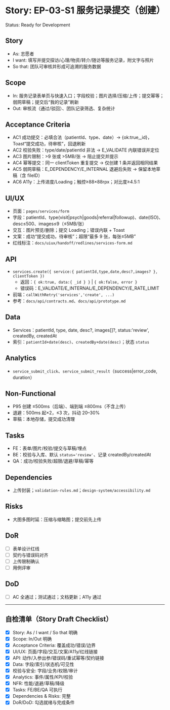 # Story: EP-03-S1 服务记录提交（创建）
Status: Ready for Development

## Story
- As: 志愿者
- I want: 填写并提交探访/心理/物资/转介/随访等服务记录，附文字与照片
- So that: 团队可审核并形成可追溯的服务数据

## Scope
- In: 服务记录表单页与快速入口；字段校验；图片选择/压缩/上传；提交幂等；弱网草稿；提交后“我的记录”刷新
- Out: 审核流（通过/驳回）、团队记录筛选、复杂统计

## Acceptance Criteria
- AC1 成功提交：必填合法（patientId、type、date）→ {ok:true,_id}，Toast“提交成功，待审核”，回退刷新
- AC2 校验失败：type/date/patientId 非法 → E_VALIDATE 内联错误并定位
- AC3 图片限制：>9 张或 >5MB/张 → 阻止提交并提示
- AC4 幂等提交：同一 clientToken 重复提交 → 仅创建 1 条并返回相同结果
- AC5 弱网草稿：E_DEPENDENCY/E_INTERNAL 退避后失败 → 保留本地草稿（含 fileID）
- AC6 A11y：上传进度/Loading；触控≥88×88rpx；对比度≥4.5:1

## UI/UX
- 页面：`pages/services/form`
- 字段：patientId、type(visit|psych|goods|referral|followup)、date(ISO)、desc≤500、images≤9（≤5MB/张）
- 交互：图片预览/删除；提交 Loading；错误内联 + Toast
- 文案：成功“提交成功，待审核”；超限“最多 9 张，每张≤5MB”
- 红线标注：`docs/uiux/handoff/redlines/services-form.md`

## API
- `services.create({ service:{ patientId,type,date,desc?,images? }, clientToken })`
  - 返回：`{ ok:true, data:{ _id } }` | `{ ok:false, error }`
  - 错误码：E_VALIDATE/E_INTERNAL/E_DEPENDENCY/E_RATE_LIMIT
- 前端：`callWithRetry('services','create', ...)`
- 参考：`docs/api/contracts.md`、`docs/api/prototype.md`

## Data
- Services：patientId, type, date, desc?, images[]?, status:'review', createdBy, createdAt
- 索引：`patientId+date(desc)`、`createdBy+date(desc)`；状态 `status`

## Analytics
- `service_submit_click`、`service_submit_result`（success|error_code, duration）

## Non-Functional
- P95 创建 ≤500ms（后端）、端到端 ≤800ms（不含上传）
- 退避：500ms 起×2，≤3 次，抖动 20–30%
- 草稿：本地存储，提交成功清理

## Tasks
- FE：表单/图片/校验/提交与草稿/埋点
- BE：校验与入库、默认 `status='review'`、记录 createdBy/createdAt
- QA：成功/校验失败/超限/退避/草稿/幂等

## Dependencies
- 上传封装；`validation-rules.md`；`design-system/accessibility.md`

## Risks
- 大图多图时延：压缩与缩略图；提交前先上传

## DoR
- [ ] 表单设计红线
- [ ] 契约与错误码对齐
- [ ] 上传限制确认
- [ ] 用例评审

## DoD
- [ ] AC 全通过；测试通过；文档更新；A11y 通过

---

## 自检清单（Story Draft Checklist）
- [x] Story: As / I want / So that 明确
- [x] Scope: In/Out 明确
- [x] Acceptance Criteria: 覆盖成功/错误/边界
- [x] UI/UX: 页面/字段/交互/文案/A11y/红线链接
- [x] API: 动作/入参出参/错误码/重试幂等/契约链接
- [x] Data: 字段/索引/状态机/可见性
- [x] 校验与安全: 字段/业务/权限/审计
- [x] Analytics: 事件/属性/KPI/校验
- [x] NFR: 性能/退避/草稿/降级
- [x] Tasks: FE/BE/QA 可执行
- [x] Dependencies & Risks: 完整
- [x] DoR/DoD: 勾选就绪与完成条件

